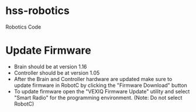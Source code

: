 # hss-robotics
Robotics Code

# Update Firmware
* Brain should be at version 1.16
* Controller should be at version 1.05
* After the Brain and Controller hardware are updated make sure to update firmware in RobotC by clicking the "Firmware Download" button
* To update firmware open the "VEXIQ Firmware Update" utility and select "Smart Radio" for the programming environment.  (Note: Do not select RobotC)
